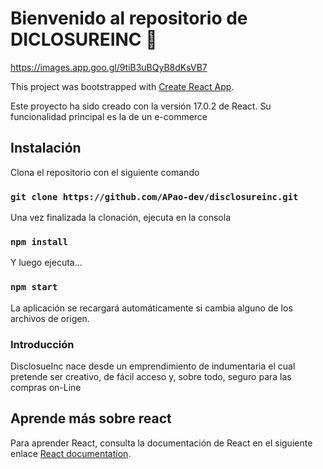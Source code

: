 # Bienvenido al repositorio de DICLOSUREINC 💫


https://images.app.goo.gl/9tiB3uBQyB8dKsVB7

This project was bootstrapped with [Create React App](https://github.com/facebook/create-react-app).

Este proyecto ha sido creado con la versión 17.0.2 de React. Su funcionalidad principal es la de un e-commerce 

## Instalación

Clona el repositorio con el siguiente comando

### `git clone https://github.com/APao-dev/disclosureinc.git`

Una vez finalizada la clonación, ejecuta en la consola

### `npm install`

Y luego ejecuta...

### `npm start`

La aplicación se recargará automáticamente si cambia alguno de los archivos de origen.

### Introducción

DisclosueInc nace desde un emprendimiento de indumentaria el cual pretende ser creativo, de fácil acceso y, sobre todo, seguro para las compras on-Line 

## Aprende más sobre react

Para aprender React, consulta la documentación de React en el siguiente enlace [React documentation](https://reactjs.org/).

